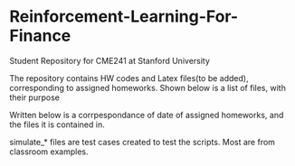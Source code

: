 # Reinforcement-Learning-For-Finance
Student Repository for CME241 at Stanford University

The repository contains HW codes and Latex files(to be added), corresponding to assigned homeworks. Shown below is a list of files, with their purpose


Written below is a corrpespondance of date of assigned homeworks, and the files it is contained in.

simulate_* files are test cases created to test the scripts. Most are from classroom examples.


